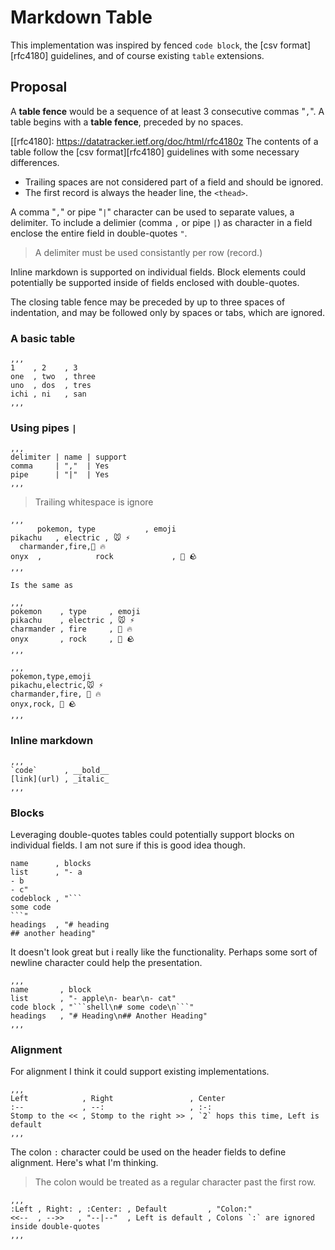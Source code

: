 # Markdown Table

This implementation was inspired by fenced `code block`, the [csv format][rfc4180] guidelines, and of course existing `table` extensions. 

## Proposal

A __table fence__ would be a sequence of at least 3 consecutive commas "`,`". A table begins with a __table fence__, preceded by no spaces.

[[rfc4180]: https://datatracker.ietf.org/doc/html/rfc4180z
The contents of a table follow the [csv format][rfc4180] guidelines with some necessary differences. 
- Trailing spaces are not considered part of a field and should be ignored.
- The first record is always the header line, the `<thead>`.

A comma "`,`" or pipe "`|`" character can be used to separate values, a delimiter. To include a delimier (comma `,` or pipe `|`) as character in a field enclose the entire field in double-quotes `"`. 

> A delimiter must be used consistantly per row (record.)

Inline markdown is supported on individual fields. Block elements could potentially be supported inside of fields enclosed with double-quotes.

The closing table fence may be preceded by up to three spaces of indentation, and may be followed only by spaces or tabs, which are ignored.


### A basic table

```
,,,
1    , 2    , 3
one  , two	, three
uno  , dos	, tres
ichi , ni   , san
,,,
```

### Using pipes `|`

```
,,,
delimiter | name | support
comma     | ","  | Yes
pipe      | "|"  | Yes
,,,
```

> Trailing whitespace is ignore

```
,,,
      pokemon, type           , emoji
pikachu   , electric , 🐭 ⚡️
  charmander,fire,🦎 🔥
onyx  ,            rock             , 🐍 🪨
,,,

Is the same as

,,,
pokemon    , type     , emoji
pikachu    , electric , 🐭 ⚡️
charmander , fire     , 🦎 🔥
onyx       , rock     , 🐍 🪨
,,,

,,,
pokemon,type,emoji
pikachu,electric,🐭 ⚡️
charmander,fire, 🦎 🔥
onyx,rock, 🐍 🪨
,,,
```

### Inline markdown

```
,,,
`code`      , __bold__
[link](url) , _italic_
,,,
```

### Blocks

Leveraging double-quotes tables could potentially support blocks on individual fields. I am not sure if this is good idea though.

```
name      , blocks
list      , "- a
- b
- c"
codeblock , "```
some code
```"
headings  , "# heading
## another heading"
```

It doesn't look great but i really like the functionality. Perhaps some sort of newline character could help the presentation.

```
,,,
name       , block
list       , "- apple\n- bear\n- cat"
code block , "```shell\n# some code\n```"
headings   , "# Heading\n## Another Heading"
,,,
```

### Alignment 

For alignment I think it could support existing implementations.

```
,,,
Left            , Right                 , Center
:--             , --:                   , :-:
Stomp to the << , Stomp to the right >> , `2` hops this time, Left is default
,,,
```

The colon `:` character could be used on the header fields to define alignment. Here's what I'm thinking. 

> The colon would be treated as a regular character past the first row. 

```
,,,
:Left , Right: , :Center: , Default         , "Colon:"
<<--  , -->>   , "--|--"  , Left is default , Colons `:` are ignored inside double-quotes
,,,
```
